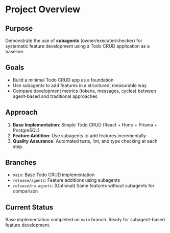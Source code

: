 # Project Overview

## Purpose

Demonstrate the use of **subagents** (owner/executer/checker) for systematic feature development using a Todo CRUD application as a baseline.

## Goals

- Build a minimal Todo CRUD app as a foundation
- Use subagents to add features in a structured, measurable way
- Compare development metrics (tokens, messages, cycles) between agent-based and traditional approaches

## Approach

1. **Base Implementation**: Simple Todo CRUD (React + Hono + Prisma + PostgreSQL)
2. **Feature Addition**: Use subagents to add features incrementally
3. **Quality Assurance**: Automated tests, lint, and type checking at each step

## Branches

- `main`: Base Todo CRUD implementation
- `release/agents`: Feature additions using subagents
- `release/no-agents`: (Optional) Same features without subagents for comparison

## Current Status

Base implementation completed on `main` branch. Ready for subagent-based feature development.
